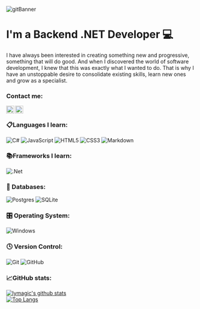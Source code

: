 ![gitBanner](https://user-images.githubusercontent.com/94015769/198691075-a8816331-3bef-4fa5-aea7-5c0d202a946c.png)
# I'm a Backend .NET Developer 💻
I have always been interested in creating something new and
progressive, something that will do good. And when I discovered the
world of software development, I knew that this was exactly what I
wanted to do. That is why I have an unstoppable desire to consolidate
existing skills, learn new ones and grow as a specialist.
### Contact me:
<a href="https://www.instagram.com/liudwinski/"><img align="left" src="https://raw.githubusercontent.com/yushi1007/yushi1007/main/images/instagram.svg" alt="Yu Shi | Instagram" width="21px"/></a>
<a href="https://www.linkedin.com/in/vitalii-liudvynskyi-16b639217/"><img align="left" src="https://raw.githubusercontent.com/yushi1007/yushi1007/main/images/linkedin.svg" alt="Yu Shi | LinkedIn" width="21px"/></a> <br>
### 📋Languages I learn:
![C#](https://img.shields.io/badge/c%23-%23239120.svg?style=for-the-badge&logo=c-sharp&logoColor=white)
![JavaScript](https://img.shields.io/badge/javascript-%23323330.svg?style=for-the-badge&logo=javascript&logoColor=%23F7DF1E)
![HTML5](https://img.shields.io/badge/html5-%23E34F26.svg?style=for-the-badge&logo=html5&logoColor=white)
![CSS3](https://img.shields.io/badge/css3-%231572B6.svg?style=for-the-badge&logo=css3&logoColor=white)
![Markdown](https://img.shields.io/badge/markdown-%23000000.svg?style=for-the-badge&logo=markdown&logoColor=white)
### 📚Frameworks I learn:
![.Net](https://img.shields.io/badge/.NET-5C2D91?style=for-the-badge&logo=.net&logoColor=white)
### 💾 Databases:
![Postgres](https://img.shields.io/badge/postgres-%23316192.svg?style=for-the-badge&logo=postgresql&logoColor=white)
![SQLite](https://img.shields.io/badge/sqlite-%2307405e.svg?style=for-the-badge&logo=sqlite&logoColor=white)
### 🎛️ Operating System:
![Windows](https://img.shields.io/badge/Windows-0078D6?style=for-the-badge&logo=windows&logoColor=white)
### 🕓 Version Control:
![Git](https://img.shields.io/badge/git-%23F05033.svg?style=for-the-badge&logo=git&logoColor=white)
![GitHub](https://img.shields.io/badge/github-%23121011.svg?style=for-the-badge&logo=github&logoColor=white)
### 📈GitHub stats:
[![lymagic's github stats](https://github-readme-stats.vercel.app/api?username=lymagics)](https://github.com/lymagics) <br>
[![Top Langs](https://github-readme-stats.vercel.app/api/top-langs/?username=lymagics&layout=compact)](https://github.com/lymagics)
<!--
**v-liudwinski/v-liudwinski** is a ✨ _special_ ✨ repository because its `README.md` (this file) appears on your GitHub profile.

Here are some ideas to get you started:

- 🔭 I’m currently working on ...
- 🌱 I’m currently learning ...
- 👯 I’m looking to collaborate on ...
- 🤔 I’m looking for help with ...
- 💬 Ask me about ...
- 📫 How to reach me: ...
- 😄 Pronouns: ...
- ⚡ Fun fact: ...
-->
